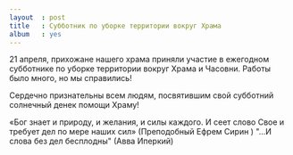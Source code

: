 ```yaml
---
layout  : post
title   : Cубботник по уборке территории вокруг Храма 
album   : yes
---
```

21 апреля, прихожане нашего храма приняли участие в ежегодном субботнике по уборке территории вокруг Храма и Часовни. Работы было много, но мы справились! 

Сердечно признательны всем людям, посвятившим свой субботний солнечный денек помощи Храму!

«Бог знает и природу, и желания, и силы каждого. И сеет слово Свое и требует дел по мере наших сил» (Преподобный Ефрем Сирин )
"...И слова без дел бесплодны" (Авва Иперкий)

